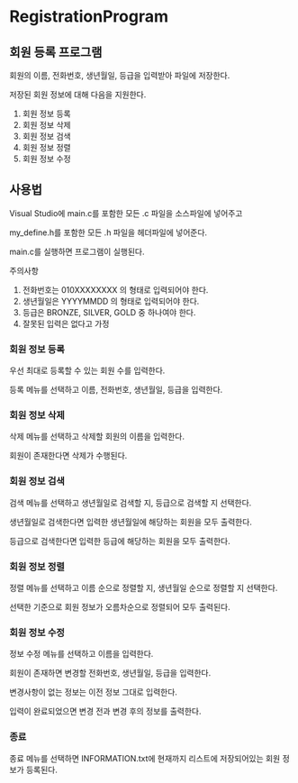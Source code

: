 # RegistrationProgram

## 회원 등록 프로그램

회원의 이름, 전화번호, 생년월일, 등급을 입력받아 파일에 저장한다.

저장된 회원 정보에 대해 다음을 지원한다.

1. 회원 정보 등록
2. 회원 정보 삭제
3. 회원 정보 검색
4. 회원 정보 정렬
5. 회원 정보 수정

## 사용법

Visual Studio에 main.c를 포함한 모든 .c 파일을 소스파일에 넣어주고

my_define.h를 포함한 모든 .h 파일을 헤더파일에 넣어준다.

main.c를 실행하면 프로그램이 실행된다.

주의사항

1. 전화번호는 010XXXXXXXX 의 형태로 입력되어야 한다.
2. 생년월일은 YYYYMMDD 의 형태로 입력되어야 한다.
3. 등급은 BRONZE, SILVER, GOLD 중 하나여야 한다.
4. 잘못된 입력은 없다고 가정

### 회원 정보 등록

우선 최대로 등록할 수 있는 회원 수를 입력한다.

등록 메뉴를 선택하고 이름, 전화번호, 생년월일, 등급을 입력한다.

### 회원 정보 삭제

삭제 메뉴를 선택하고 삭제할 회원의 이름을 입력한다.

회원이 존재한다면 삭제가 수행된다.

### 회원 정보 검색

검색 메뉴를 선택하고 생년월일로 검색할 지, 등급으로 검색할 지 선택한다.

생년월일로 검색한다면 입력한 생년월일에 해당하는 회원을 모두 출력한다.

등급으로 검색한다면 입력한 등급에 해당하는 회원을 모두 출력한다.

### 회원 정보 정렬

정렬 메뉴를 선택하고 이름 순으로 정렬할 지, 생년월일 순으로 정렬할 지 선택한다.

선택한 기준으로 회원 정보가 오름차순으로 정렬되어 모두 출력된다.

### 회원 정보 수정

정보 수정 메뉴를 선택하고 이름을 입력한다.

회원이 존재하면 변경할 전화번호, 생년월일, 등급을 입력한다. 

변경사항이 없는 정보는 이전 정보 그대로 입력한다.

입력이 완료되었으면 변경 전과 변경 후의 정보를 출력한다.

### 종료

종료 메뉴를 선택하면 INFORMATION.txt에 현재까지 리스트에 저장되어있는 회원 정보가 등록된다.

